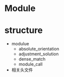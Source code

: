 # Module

# structure
- modulue
    + absolute_orientation
    + adjustment_solution
    + dense_match
    + module_call
- 相关头文件
